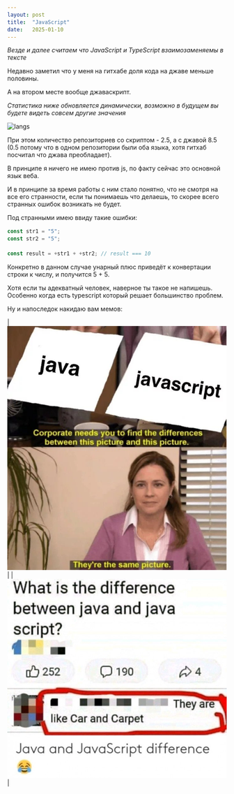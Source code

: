 ```yaml
---
layout: post
title:  "JavaScript"
date:   2025-01-10
---
```


*Везде и далее считаем что JavaScript и TypeScript взаимозаменяемы в тексте*

Недавно заметил что у меня на гитхабе доля кода на джаве меньше половины.

А на втором месте вообще джаваскрипт.

*Статистика ниже обновляется динамически,
возможно в будущем вы будете видеть совсем другие значения*

![langs](https://github-readme-stats.vercel.app/api/top-langs/?username=ruska112x&layout=compact&theme=gruvbox)

При этом количество репозиториев со скриптом - 2.5, а с джавой 8.5
(0.5 потому что в одном репозитории были оба языка,
хотя гитхаб посчитал что джава преобладает).

В принципе я ничего не имею против js,
по факту сейчас это основной язык веба.

И в принципе за время работы с ним стало понятно,
что не смотря на все его странности,
если ты понимаешь что делаешь,
то скорее всего странных ошибок возникать не будет.

Под странными имею ввиду такие ошибки:

```javascript
const str1 = "5";
const str2 = "5";

const result = +str1 + +str2; // result === 10
```

Конкретно в данном случае унарный плюс
приведёт к конвертации строки к числу,
и получится 5 + 5.

Хотя если ты адекватный человек, наверное ты такое не напишешь.
Особенно когда есть typescript который решает большинство проблем.

Ну и напоследок накидаю вам мемов:

| ![meme raz](/assets/2025-01-10-java-script/pam-javascript.jpg) |
| ![meme dva](/assets/2025-01-10-java-script/java-javascript-meme.jpg) |
